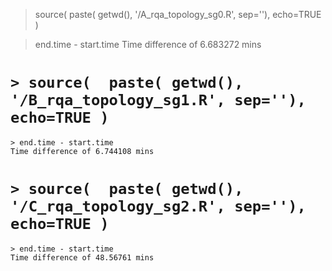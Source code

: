 


> source(  paste( getwd(), '/A_rqa_topology_sg0.R', sep=''), echo=TRUE )

> end.time - start.time
Time difference of 6.683272 mins






# `> source(  paste( getwd(), '/B_rqa_topology_sg1.R', sep=''), echo=TRUE )`

```
> end.time - start.time
Time difference of 6.744108 mins
```





# `> source(  paste( getwd(), '/C_rqa_topology_sg2.R', sep=''), echo=TRUE )`


```
> end.time - start.time
Time difference of 48.56761 mins

```



